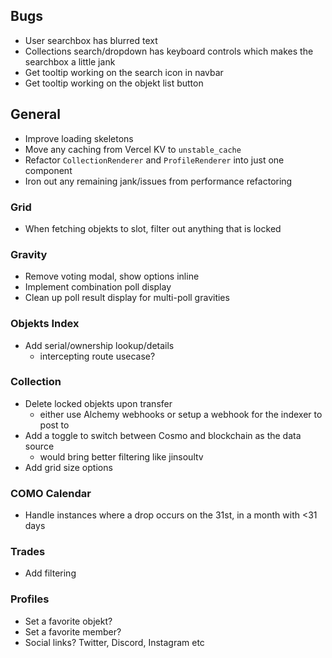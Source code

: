 ## Bugs

- User searchbox has blurred text
- Collections search/dropdown has keyboard controls which makes the searchbox a little jank
- Get tooltip working on the search icon in navbar
- Get tooltip working on the objekt list button

## General

- Improve loading skeletons
- Move any caching from Vercel KV to `unstable_cache`
- Refactor `CollectionRenderer` and `ProfileRenderer` into just one component
- Iron out any remaining jank/issues from performance refactoring

### Grid

- When fetching objekts to slot, filter out anything that is locked

### Gravity

- Remove voting modal, show options inline
- Implement combination poll display
- Clean up poll result display for multi-poll gravities

### Objekts Index

- Add serial/ownership lookup/details
  - intercepting route usecase?

### Collection

- Delete locked objekts upon transfer
  - either use Alchemy webhooks or setup a webhook for the indexer to post to
- Add a toggle to switch between Cosmo and blockchain as the data source
  - would bring better filtering like jinsoultv
- Add grid size options

### COMO Calendar

- Handle instances where a drop occurs on the 31st, in a month with <31 days

### Trades

- Add filtering

### Profiles

- Set a favorite objekt?
- Set a favorite member?
- Social links? Twitter, Discord, Instagram etc
